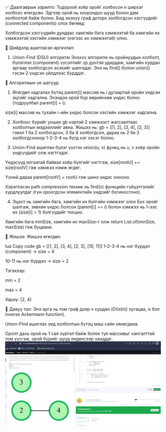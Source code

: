 ✅ Даалгаврын зорилго:
Тодорхой хоёр оройг холбосон n ширхэг холбоос өгөгдсөн. Эдгээр орой нь хоорондоо шууд болон дам холбоотой байж болно. Бид энэхүү граф доторх холбогдсон хэсгүүдийг (connected components) олох бөгөөд:

Холбогдсон хэсгүүдийн дундаас хамгийн бага хэмжээтэй ба хамгийн их хэмжээтэй хэсгийн хэмжээг (нэгээс их хэмжээтэй) олно.

🔧 Шийдэлд ашигласан аргачлал:
1. Union-Find (DSU) алгоритм
Энэхүү алгоритм нь оройнуудын холболт, бүлэглэл (component) үүсэлтийг үр дүнтэй удирдаж, хамгийн хурдан аргаар холбогдсон эсэхийг шалгадаг. Энэ нь find() болон union() гэсэн 2 үндсэн үйлдлээс бүрддэг.

🧠 Алгоритмын үе шатууд:
1. Өгөгдөл хадгалах бүтэц
parent[i] массив нь i дугаартай оройн үндсэн эцгийг хадгална. Эхэндээ орой бүр өөрийнхөө үндэс болно (тодруулбал parent[i] = i).

size[i] массив нь тухайн i-ийн үндэс болсон хэсгийн хэмжээг хадгална.

2. Холбоос бүрийг унших
gb нэртэй 2 хэмжээст жагсаалтаас холболтын мэдээллийг авна. Жишээ нь: gb = [[1, 2], [3, 4], [2, 3]] гэвэл 1 ба 2 холбогдсон, 3 ба 4 холбогдсон, дараа нь 2 ба 3 холбогдсоноор 1-2-3-4 нь бүгд нэг хэсэг болно.

3. Union-Find ашиглан бүлэг үүсгэх
union(u, v) функц нь u, v хоёр оройн үндсүүдийг олж нэгтгэдэг.

Үндэсүүд ялгаатай байвал хоёр бүлгийг нэгтгэж, size[rootU] += size[rootV] гэж хэмжээ нэмж өгдөг.

Үүний дараа parent[rootV] = rootU гэж шинэ үндэс онооно.

Хэрэглэсэн path compression техник нь find(x) функцийн гүйцэтгэлийг хурдлуулдаг (гүн ороогдсон элементийн үндсийг богиносгоно).

4. Эцэст нь хамгийн бага, хамгийн их бүлгийн хэмжээг олох
Бүх оройг шалгаж, зөвхөн үндэс болсон (parent[i] == i) болон хэмжээ нь 1-ээс их (size[i] > 1) бүлгүүдийг тооцно.

Хамгийн бага minSize, хамгийн их maxSize-г олж return List.of(minSize, maxSize) гэж буцаана.

🧾 Жишээ:
Жишээ өгөгдөл:

lua
Copy code
gb = [[1, 2], [3, 4], [2, 3], [10, 11]]
1-2-3-4 нь нэг бүрдэл (component) → size = 4

10-11 нь нэг бүрдэл → size = 2

Тэгэхээр:

min = 2

max = 4

Хариу: [2, 4]

🚀 Давуу тал:
Энэ арга нь том граф дээр ч хурдан (O(α(n)) хугацаа, α бол inverse Ackermann function).

Union-Find ашиглах үед холболтын бүтэц маш сайн хянагдана.

Оролт дахь орой нь 1 сая хүртэл байж болох тул массивыг хангалттай том үүсгэж, орой бүрийг шууд индексээр ханддаг.
![alt text](<Screenshot 2025-06-09 173845.png>)